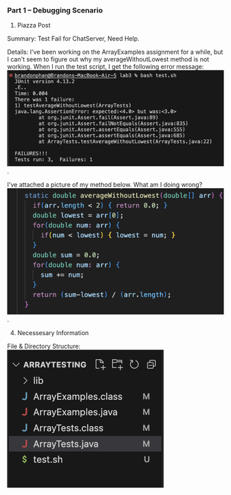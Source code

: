 ### Part 1 – Debugging Scenario

1. Piazza Post

Summary: Test Fail for ChatServer, Need Help.

Details: I've been working on the ArrayExamples assignment for a while, but I can't seem to figure out why my averageWithoutLowest method is not working. 
When I run the test script, I get the following error message: ![image](student-symptom-report.png). 

I've attached a picture of my method below. What am I doing wrong? ![image](buggy-code.png).


4. Necessesary Information

File & Directory Structure: ![image](file+directory_structure.png)
